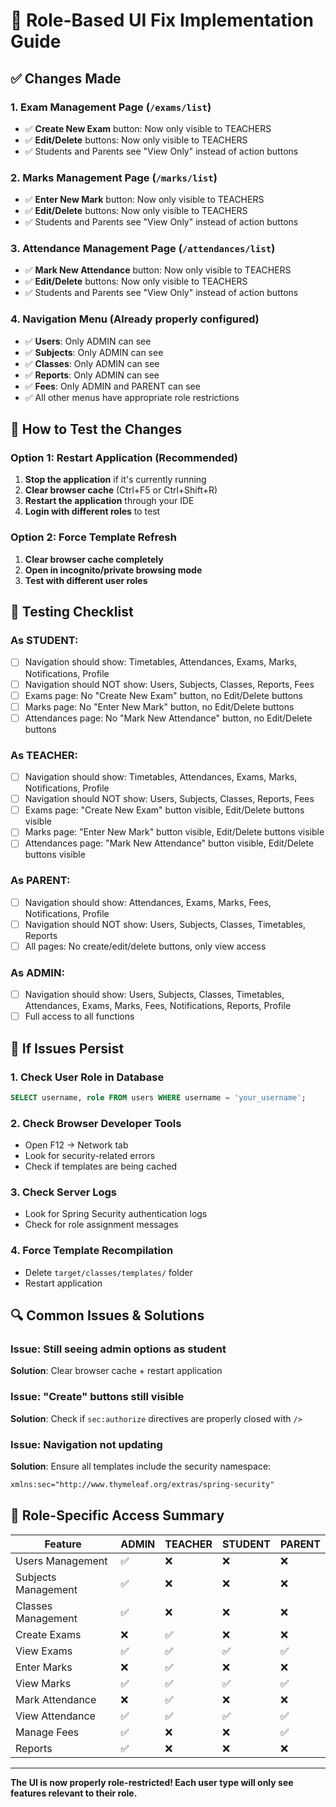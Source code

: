 # 🔧 Role-Based UI Fix Implementation Guide

## ✅ Changes Made

### 1. **Exam Management Page** (`/exams/list`)
- ✅ **Create New Exam** button: Now only visible to TEACHERS
- ✅ **Edit/Delete** buttons: Now only visible to TEACHERS
- ✅ Students and Parents see "View Only" instead of action buttons

### 2. **Marks Management Page** (`/marks/list`)
- ✅ **Enter New Mark** button: Now only visible to TEACHERS
- ✅ **Edit/Delete** buttons: Now only visible to TEACHERS
- ✅ Students and Parents see "View Only" instead of action buttons

### 3. **Attendance Management Page** (`/attendances/list`)
- ✅ **Mark New Attendance** button: Now only visible to TEACHERS
- ✅ **Edit/Delete** buttons: Now only visible to TEACHERS
- ✅ Students and Parents see "View Only" instead of action buttons

### 4. **Navigation Menu** (Already properly configured)
- ✅ **Users**: Only ADMIN can see
- ✅ **Subjects**: Only ADMIN can see
- ✅ **Classes**: Only ADMIN can see
- ✅ **Reports**: Only ADMIN can see
- ✅ **Fees**: Only ADMIN and PARENT can see
- ✅ All other menus have appropriate role restrictions

## 🚀 How to Test the Changes

### Option 1: Restart Application (Recommended)
1. **Stop the application** if it's currently running
2. **Clear browser cache** (Ctrl+F5 or Ctrl+Shift+R)
3. **Restart the application** through your IDE
4. **Login with different roles** to test

### Option 2: Force Template Refresh
1. **Clear browser cache completely**
2. **Open in incognito/private browsing mode**
3. **Test with different user roles**

## 🧪 Testing Checklist

### As STUDENT:
- [ ] Navigation should show: Timetables, Attendances, Exams, Marks, Notifications, Profile
- [ ] Navigation should NOT show: Users, Subjects, Classes, Reports, Fees
- [ ] Exams page: No "Create New Exam" button, no Edit/Delete buttons
- [ ] Marks page: No "Enter New Mark" button, no Edit/Delete buttons
- [ ] Attendances page: No "Mark New Attendance" button, no Edit/Delete buttons

### As TEACHER:
- [ ] Navigation should show: Timetables, Attendances, Exams, Marks, Notifications, Profile
- [ ] Navigation should NOT show: Users, Subjects, Classes, Reports, Fees
- [ ] Exams page: "Create New Exam" button visible, Edit/Delete buttons visible
- [ ] Marks page: "Enter New Mark" button visible, Edit/Delete buttons visible
- [ ] Attendances page: "Mark New Attendance" button visible, Edit/Delete buttons visible

### As PARENT:
- [ ] Navigation should show: Attendances, Exams, Marks, Fees, Notifications, Profile
- [ ] Navigation should NOT show: Users, Subjects, Classes, Timetables, Reports
- [ ] All pages: No create/edit/delete buttons, only view access

### As ADMIN:
- [ ] Navigation should show: Users, Subjects, Classes, Timetables, Attendances, Exams, Marks, Fees, Notifications, Reports, Profile
- [ ] Full access to all functions

## 🐛 If Issues Persist

### 1. **Check User Role in Database**
```sql
SELECT username, role FROM users WHERE username = 'your_username';
```

### 2. **Check Browser Developer Tools**
- Open F12 → Network tab
- Look for security-related errors
- Check if templates are being cached

### 3. **Check Server Logs**
- Look for Spring Security authentication logs
- Check for role assignment messages

### 4. **Force Template Recompilation**
- Delete `target/classes/templates/` folder
- Restart application

## 🔍 Common Issues & Solutions

### Issue: Still seeing admin options as student
**Solution**: Clear browser cache + restart application

### Issue: "Create" buttons still visible
**Solution**: Check if `sec:authorize` directives are properly closed with `/>`

### Issue: Navigation not updating
**Solution**: Ensure all templates include the security namespace:
```html
xmlns:sec="http://www.thymeleaf.org/extras/spring-security"
```

## 📝 Role-Specific Access Summary

| Feature | ADMIN | TEACHER | STUDENT | PARENT |
|---------|-------|---------|---------|--------|
| Users Management | ✅ | ❌ | ❌ | ❌ |
| Subjects Management | ✅ | ❌ | ❌ | ❌ |
| Classes Management | ✅ | ❌ | ❌ | ❌ |
| Create Exams | ❌ | ✅ | ❌ | ❌ |
| View Exams | ✅ | ✅ | ✅ | ✅ |
| Enter Marks | ❌ | ✅ | ❌ | ❌ |
| View Marks | ✅ | ✅ | ✅ | ✅ |
| Mark Attendance | ❌ | ✅ | ❌ | ❌ |
| View Attendance | ✅ | ✅ | ✅ | ✅ |
| Manage Fees | ✅ | ❌ | ❌ | ✅ |
| Reports | ✅ | ❌ | ❌ | ❌ |

---
**The UI is now properly role-restricted! Each user type will only see features relevant to their role.**